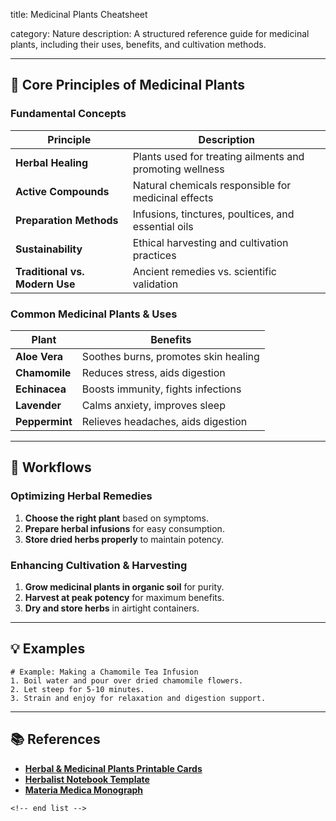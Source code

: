 title: Medicinal Plants Cheatsheet

category: Nature
description: A structured reference guide for medicinal plants, including their uses, benefits, and cultivation methods.

---

## 🌿 **Core Principles of Medicinal Plants**

### **Fundamental Concepts**

| Principle                            | Description                                              |
| ------------------------------------ | -------------------------------------------------------- |
| **Herbal Healing**             | Plants used for treating ailments and promoting wellness |
| **Active Compounds**           | Natural chemicals responsible for medicinal effects      |
| **Preparation Methods**        | Infusions, tinctures, poultices, and essential oils      |
| **Sustainability**             | Ethical harvesting and cultivation practices             |
| **Traditional vs. Modern Use** | Ancient remedies vs. scientific validation               |

### **Common Medicinal Plants & Uses**

| Plant                | Benefits                             |
| -------------------- | ------------------------------------ |
| **Aloe Vera**  | Soothes burns, promotes skin healing |
| **Chamomile**  | Reduces stress, aids digestion       |
| **Echinacea**  | Boosts immunity, fights infections   |
| **Lavender**   | Calms anxiety, improves sleep        |
| **Peppermint** | Relieves headaches, aids digestion   |

---

## 🔄 **Workflows**

### **Optimizing Herbal Remedies**

1. **Choose the right plant** based on symptoms.
2. **Prepare herbal infusions** for easy consumption.
3. **Store dried herbs properly** to maintain potency.

### **Enhancing Cultivation & Harvesting**

1. **Grow medicinal plants in organic soil** for purity.
2. **Harvest at peak potency** for maximum benefits.
3. **Dry and store herbs** in airtight containers.

---

## 💡 **Examples**

```plaintext
# Example: Making a Chamomile Tea Infusion
1. Boil water and pour over dried chamomile flowers.  
2. Let steep for 5-10 minutes.  
3. Strain and enjoy for relaxation and digestion support.  
```

---

## 📚 **References**

- **[Herbal &amp; Medicinal Plants Printable Cards](https://slidesgo.com/theme/herbal-medicinal-plants-printable-cards)**
- **[Herbalist Notebook Template](https://www.notion.com/templates/herbalist-notebook-materia-medica)**
- **[Materia Medica Monograph](https://www.healinghouseherbal.com/blog/free-printable-blank-materia-medica-monograph)**

```
<!-- end list -->
```
